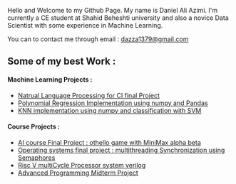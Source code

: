 Hello and Welcome to my Github Page. My name is Daniel Ali Azimi. I'm currently a CE student at Shahid Beheshti university and also a novice Data Scientist with some experience in Machine Learning.

You can to contact me through email : dazza1379@gmail.com

## Some of my best Work : 

#### Machine Learning Projects : 
  - [Natrual Language Processing for CI final Project](https://github.com/Danny1379/Computational_intelligence_final_project_NLP)
  - [Polynomial Regression Implementation using numpy and Pandas](https://github.com/Danny1379/Computational_Intelligence_Course_Polynomial_Regression)
  - [KNN implementation using numpy and classification with SVM](https://github.com/Danny1379/Computational_Intelligence_Course_KNN_SVM)
#### Course Projects : 
  - [AI course Final Project : othello game with MiniMax alpha beta](https://github.com/alishokri1661s/Othello_AI)
  - [Operating systems final project : multithreading Synchronization using Semaphores](https://github.com/Danny1379/OS_final_project)
  - [Risc V multiCycle Processor system verilog](https://github.com/Danny1379/RISC_V_MultiCycle_Processor)
  - [Advanced Programming Midterm Project](https://github.com/Danny1379/AP_MidTerm_Project_ExamSystem)


<!--
**Danny1379/Danny1379** is a ✨ _special_ ✨ repository because its `README.md` (this file) appears on your GitHub profile.

Here are some ideas to get you started:

- 🔭 I’m currently working on ...
- 🌱 I’m currently learning ...
- 👯 I’m looking to collaborate on ...
- 🤔 I’m looking for help with ...
- 💬 Ask me about ...
- 📫 How to reach me: ...
- 😄 Pronouns: ...
- ⚡ Fun fact: ...
-->
